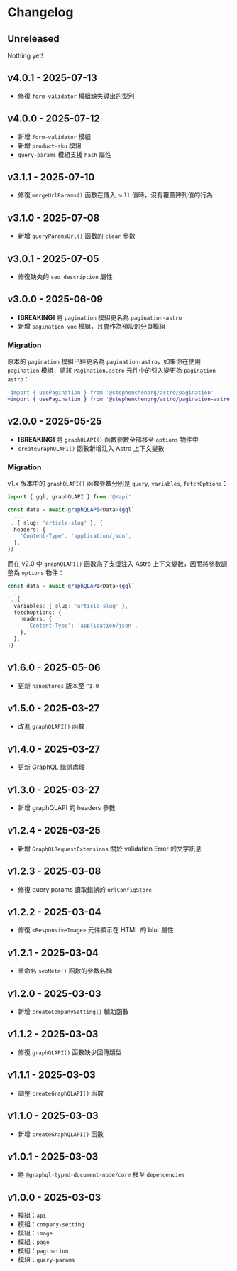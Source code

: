 # Changelog

## Unreleased

Nothing yet!

## v4.0.1 - 2025-07-13

* 修復 `form-validator` 模組缺失導出的型別

## v4.0.0 - 2025-07-12

* 新增 `form-validator` 模組
* 新增 `product-sku` 模組
* `query-params` 模組支援 `hash` 屬性

## v3.1.1 - 2025-07-10

* 修復 `mergeUrlParams()` 函數在傳入 `null` 值時，沒有覆蓋陣列值的行為

## v3.1.0 - 2025-07-08

* 新增 `queryParamsUrl()` 函數的 `clear` 參數

## v3.0.1 - 2025-07-05

* 修復缺失的 `seo_description` 屬性

## v3.0.0 - 2025-06-09

* **[BREAKING]** 將 `pagination` 模組更名為 `pagination-astro`
* 新增 `pagination-vue` 模組，且會作為預設的分頁模組

### Migration

原本的 `pagination` 模組已經更名為 `pagination-astro`，如果你在使用 `pagination` 模組，請將 `Pagination.astro` 元件中的引入變更為 `pagination-astro`：

```diff
-import { usePagination } from '@stephenchenorg/astro/pagination'
+import { usePagination } from '@stephenchenorg/astro/pagination-astro'
```

## v2.0.0 - 2025-05-25

* **[BREAKING]** 將 `graphQLAPI()` 函數參數全部移至 `options` 物件中
* `createGraphQLAPI()` 函數新增注入 Astro 上下文變數

### Migration

v1.x 版本中的 `graphQLAPI()` 函數參數分別是 `query`, `variables`, `fetchOptions`：

```ts
import { gql, graphQLAPI } from '@/api'

const data = await graphQLAPI<Data>(gql`
  ...
`, { slug: 'article-slug' }, {
  headers: {
    'Content-Type': 'application/json',
  },
})
```

而在 v2.0 中 `graphQLAPI()` 函數為了支援注入 Astro 上下文變數，因而將參數調整為 `options` 物件：

```ts
const data = await graphQLAPI<Data>(gql`
  ...
`, {
  variables: { slug: 'article-slug' },
  fetchOptions: {
    headers: {
      'Content-Type': 'application/json',
    },
  },
})
```

## v1.6.0 - 2025-05-06

* 更新 `nanostores` 版本至 `^1.0`

## v1.5.0 - 2025-03-27

* 改進 `graphQLAPI()` 函數

## v1.4.0 - 2025-03-27

* 更新 GraphQL 錯誤處理

## v1.3.0 - 2025-03-27

* 新增 graphQLAPI 的 headers 參數

## v1.2.4 - 2025-03-25

* 新增 `GraphQLRequestExtensions` 關於 validation Error 的文字訊息

## v1.2.3 - 2025-03-08

* 修復 query params 讀取錯誤的 `urlConfigStore`

## v1.2.2 - 2025-03-04

* 修復 `<ResponsiveImage>` 元件顯示在 HTML 的 blur 屬性

## v1.2.1 - 2025-03-04

* 重命名 `seoMeta()` 函數的參數名稱

## v1.2.0 - 2025-03-03

* 新增 `createCompanySetting()` 輔助函數

## v1.1.2 - 2025-03-03

* 修復 `graphQLAPI()` 函數缺少回傳類型

## v1.1.1 - 2025-03-03

* 調整 `createGraphQLAPI()` 函數

## v1.1.0 - 2025-03-03

* 新增 `createGraphQLAPI()` 函數

## v1.0.1 - 2025-03-03

* 將 `@graphql-typed-document-node/core` 移至 `dependencies`

## v1.0.0 - 2025-03-03

* 模組：`api`
* 模組：`company-setting`
* 模組：`image`
* 模組：`page`
* 模組：`pagination`
* 模組：`query-params`
